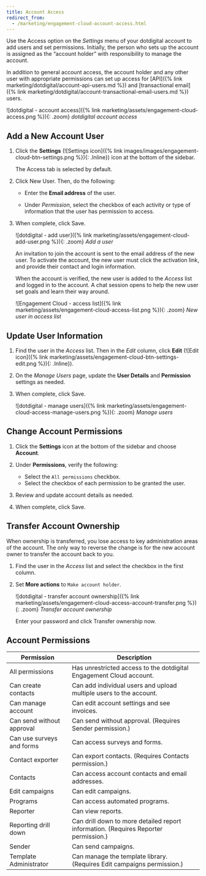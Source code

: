 ```yaml
---
title: Account Access
redirect_from:
  - /marketing/engagement-cloud-account-access.html
---
```


Use the Access option on the _Settings_ menu of your dotdigital account to add users and set permissions. Initially, the person who sets up the account is assigned as the “account holder” with responsibility to manage the account.

In addition to general account access, the account holder and any other user with appropriate permissions can set up access for [API]({% link marketing/dotdigital/account-api-users.md %}) and [transactional email]({% link marketing/dotdigital/account-transactional-email-users.md %}) users.

![dotdigital - account access]({% link marketing/assets/engagement-cloud-access.png %}){: .zoom}
_dotdigital account access_

## Add a New Account User

1. Click the **Settings** (![Settings icon]({% link images/images/engagement-cloud-btn-settings.png %}){: .Inline}) icon at the bottom of the sidebar.

    The Access tab is selected by default.

1. Click <span class="btn">New User</span>. Then, do the following:

    - Enter the **Email address** of the user.

    - Under _Permission_, select the checkbox of each activity or type of information that the user has permission to access.

1. When complete, click <span class="btn">Save</span>.

    ![dotdigital - add user]({% link marketing/assets/engagement-cloud-add-user.png %}){: .zoom}
    _Add a user_

    An invitation to join the account is sent to the email address of the new user. To activate the account, the new user must click the activation link, and provide their contact and login information.

    When the account is verified, the new user is added to the _Access_ list and logged in to the account. A chat session opens to help the new user set goals and learn their way around.

    ![Engagement Cloud - access list]({% link marketing/assets/engagement-cloud-access-list.png %}){: .zoom}
    _New user in access list_

## Update User Information

1. Find the user in the _Access_ list. Then in the _Edit_ column, click **Edit** (![Edit icon]({% link marketing/assets/engagement-cloud-btn-settings-edit.png %}){: .Inline}).

1. On the _Manage Users_ page, update the **User Details** and **Permission** settings as needed.

1. When complete, click <span class="btn">Save</span>.

    ![dotdigital - manage users]({% link marketing/assets/engagement-cloud-access-manage-users.png %}){: .zoom}
    _Manage users_

## Change Account Permissions

1. Click the **Settings** icon at the bottom of the sidebar and choose **Account**.

1. Under **Permissions**, verify the following:

    - Select the `All permissions` checkbox.
    - Select the checkbox of each permission to be granted the user.

1. Review and update account details as needed.

1. When complete, click <span class="btn">Save</span>.

## Transfer Account Ownership

When ownership is transferred, you lose access to key administration areas of the account. The only way to reverse the change is for the new account owner to transfer the account back to you.

1. Find the user in the _Access_ list and select the checkbox in the first column.

1. Set **More actions** to `Make account holder`.

    ![dotdigital - transfer account ownership]({% link marketing/assets/engagement-cloud-access-account-transfer.png %}){: .zoom}
    _Transfer account ownership_

    Enter your password and click <span class="btn">Transfer ownership now</span>.

## Account Permissions

|Permission|Description|
|--- |--- |
|All permissions|Has unrestricted access to the dotdigital Engagement Cloud account.|
|Can create contacts|Can add individual users and upload multiple users to the account.|
|Can manage account|Can edit account settings and see invoices.|
|Can send without approval|Can send without approval. (Requires Sender permission.)|
|Can use surveys and forms|Can access surveys and forms.|
|Contact exporter|Can export contacts. (Requires Contacts permission.)|
|Contacts|Can access account contacts and email addresses.|
|Edit campaigns|Can edit campaigns.|
|Programs|Can access automated programs.|
|Reporter|Can view reports.|
|Reporting drill down|Can drill down to more detailed report information. (Requires Reporter permission.)|
|Sender|Can send campaigns.|
|Template Administrator|Can manage the template library. (Requires Edit campaigns permission.)|
